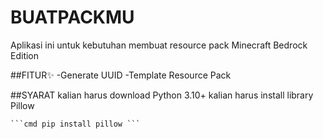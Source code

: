 # BUATPACKMU
Aplikasi ini untuk kebutuhan membuat resource pack Minecraft Bedrock Edition

##FITUR✨
-Generate UUID
-Template Resource Pack

##SYARAT
kalian harus download Python 3.10+
kalian harus install library Pillow
<pre><code>```cmd pip install pillow ``` </code></pre>
